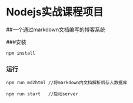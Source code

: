 # Nodejs实战课程项目

##一个通过markdown文档编写的博客系统

###安装

```
npm install
```

### 运行

```
npm run md2html //将markdown内文档解析后存入数据库

npm run start   //启动server
```


